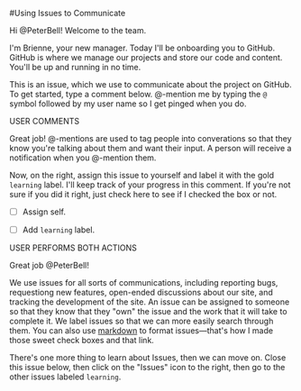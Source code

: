 #Using Issues to Communicate

Hi @PeterBell! Welcome to the team.

I'm Brienne, your new manager. Today I'll be onboarding you to GitHub. GitHub is where we manage our projects and store our code and content. You'll be up and running in no time.

This is an issue, which we use to communicate about the project on GitHub. To get started, type a comment below. @-mention me by typing the `@` symbol followed by my user name so I get pinged when you do.


USER COMMENTS

Great job! @-mentions are used to tag people into converations so that they know you're talking about them and want their input. A person will receive a notification when you @-mention them.

Now, on the right, assign this issue to yourself and label it with the gold `learning` label. I'll keep track of your progress in this comment. If you're not sure if you did it right, just check here to see if I checked the box or not.

- [ ] Assign self.
- [ ] Add `learning` label.


USER PERFORMS BOTH ACTIONS

Great job @PeterBell!

We use issues for all sorts of communications, including reporting bugs, requestiong new features, open-ended discussions about our site, and tracking the development of the site. An issue can be assigned to someone so that they know that they "own" the issue and the work that it will take to complete it. We label issues so that we can more easily search through them. You can also use [markdown](https://help.github.com/articles/markdown-basics/) to format issues—that's how I made those sweet check boxes and that link. 

There's one more thing to learn about Issues, then we can move on. Close this issue below, then click on the "Issues" icon to the right, then go to the other issues labeled `learning`. 